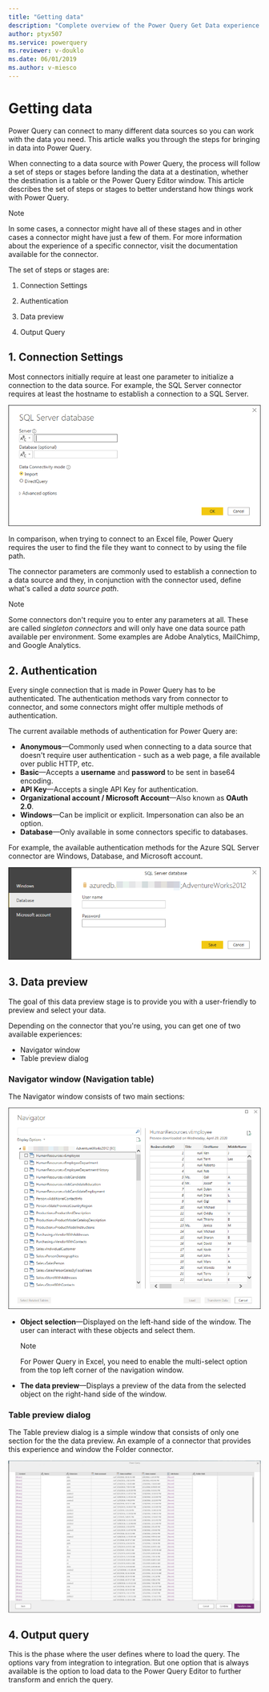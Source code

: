 ```yaml
---
title: "Getting data"
description: "Complete overview of the Power Query Get Data experience and all of its components such as connector parameters, authentication, navigation table and output."
author: ptyx507
ms.service: powerquery
ms.reviewer: v-douklo
ms.date: 06/01/2019
ms.author: v-miesco
---
```


# Getting data

Power Query can connect to many different data sources so you can work with the data you need. This article walks you through the steps for bringing in data into Power Query. 

When connecting to a data source with Power Query, the process will follow a set of steps or stages before landing the data at a destination, whether the destination is a table or the Power Query Editor window. This article describes the set of steps or stages to better understand how things work with Power Query.

>[!Note] 
>In some cases, a connector might have all of these stages and in other cases a connector might have just a few of them. For more information about the experience of a specific connector, visit the documentation available for the connector.

The set of steps or stages are:

1.  Connection Settings

2.  Authentication

3.  Data preview

4.  Output Query

## 1. Connection Settings

Most connectors initially require at least one parameter to initialize a connection to the data source. For example, the SQL Server connector requires at least the hostname to establish a connection to a SQL Server.

![SQL Server connector parameters](images/me-connector-parameters.png)

In comparison, when trying to connect to an Excel file, Power Query requires the user to find the file they want to connect to by using the file path.

The connector parameters are commonly used to establish a connection to a data source and they, in conjunction with the connector used, define what's called a *data source path*.

>[!Note] 
>Some connectors don't require you to enter any parameters at all. These are called *singleton connectors* and will only have one data source path available per environment. Some examples are Adobe Analytics, MailChimp, and Google Analytics.

## 2. Authentication 

Every single connection that is made in Power Query has to be authenticated. The authentication methods vary from connector to connector, and some connectors might offer multiple methods of authentication.

The current available methods of authentication for Power Query are:
* **Anonymous**&mdash;Commonly used when connecting to a data source that doesn't require user authentication - such as a web page, a file available over public HTTP, etc.
* **Basic**&mdash;Accepts a **username** and **password** to be sent in base64 encoding.
* **API Key**&mdash;Accepts a single API Key for authentication.
* **Organizational account / Microsoft Account**&mdash;Also known as **OAuth 2.0**.
* **Windows**&mdash;Can be implicit or explicit. Impersonation can also be an option.
* **Database**&mdash;Only available in some connectors specific to databases.

For example, the available authentication methods for the Azure SQL Server connector are Windows, Database, and Microsoft account.

![SQL Server connector authentication methods](images/me-authentication.png)

## 3. Data preview

The goal of this data preview stage is to provide you with a user-friendly to preview and select your data.

Depending on the connector that you're using, you can get one of two available experiences:
* Navigator window
* Table preview dialog

### Navigator window (Navigation table)

The Navigator window consists of two main sections:

![SQL Server connector navigator](images/me-navigator.png)

* **Object selection**&mdash;Displayed on the left-hand side of the window. The
    user can interact with these objects and select them.
    >[!Note]
    >For Power Query in Excel, you need to enable the multi-select option from the top left corner of the navigation window.
* **The data preview**&mdash;Displays a preview of the data from the selected
    object on the right-hand side of the window.

### Table preview dialog

The Table preview dialog is a simple window that consists of only one section for the the data preview. An example of a connector that provides this experience and window the Folder connector. 

![Table preview dialog](images/combinefiles1.png)

## 4. Output query

This is the phase where the user defines where to load the query. The options vary from integration to integration. But one option that is always available is the option to load data to the Power Query Editor to further transform and enrich the query.
